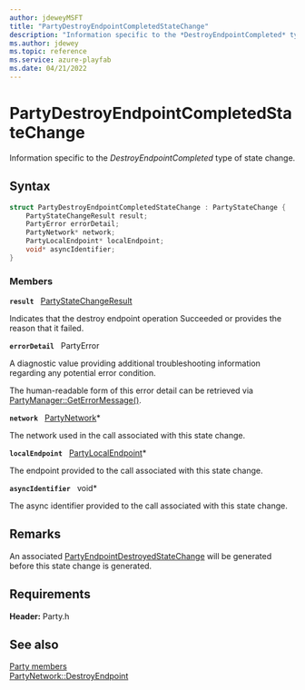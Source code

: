 ```yaml
---
author: jdeweyMSFT
title: "PartyDestroyEndpointCompletedStateChange"
description: "Information specific to the *DestroyEndpointCompleted* type of state change."
ms.author: jdewey
ms.topic: reference
ms.service: azure-playfab
ms.date: 04/21/2022
---
```


# PartyDestroyEndpointCompletedStateChange  

Information specific to the *DestroyEndpointCompleted* type of state change.  

## Syntax  
  
```cpp
struct PartyDestroyEndpointCompletedStateChange : PartyStateChange {  
    PartyStateChangeResult result;  
    PartyError errorDetail;  
    PartyNetwork* network;  
    PartyLocalEndpoint* localEndpoint;  
    void* asyncIdentifier;  
}  
```
  
### Members  
  
**`result`** &nbsp; [PartyStateChangeResult](../enums/partystatechangeresult.md)  
  
Indicates that the destroy endpoint operation Succeeded or provides the reason that it failed.
  
**`errorDetail`** &nbsp; PartyError  
  
A diagnostic value providing additional troubleshooting information regarding any potential error condition.
  
The human-readable form of this error detail can be retrieved via [PartyManager::GetErrorMessage()](../classes/PartyManager/methods/partymanager_geterrormessage.md).
  
**`network`** &nbsp; [PartyNetwork](../classes/PartyNetwork/partynetwork.md)*  
  
The network used in the call associated with this state change.
  
**`localEndpoint`** &nbsp; [PartyLocalEndpoint](../classes/PartyLocalEndpoint/partylocalendpoint.md)*  
  
The endpoint provided to the call associated with this state change.
  
**`asyncIdentifier`** &nbsp; void*  
  
The async identifier provided to the call associated with this state change.
  
## Remarks  
  
An associated [PartyEndpointDestroyedStateChange](partyendpointdestroyedstatechange.md) will be generated before this state change is generated.
  
## Requirements  
  
**Header:** Party.h
  
## See also  
[Party members](../party_members.md)  
[PartyNetwork::DestroyEndpoint](../classes/PartyNetwork/methods/partynetwork_destroyendpoint.md)
  
  
